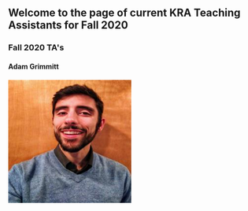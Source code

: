 ## Welcome to the page of current KRA Teaching Assistants for Fall 2020

### Fall 2020 TA's

#### Adam Grimmitt

[![Youtube][1]][2]

[1]:  profiles/IMG_20190210_164227-01.jpg
[2]:  https://www.youtube.com/watch?v=4nII6BugOss"   

